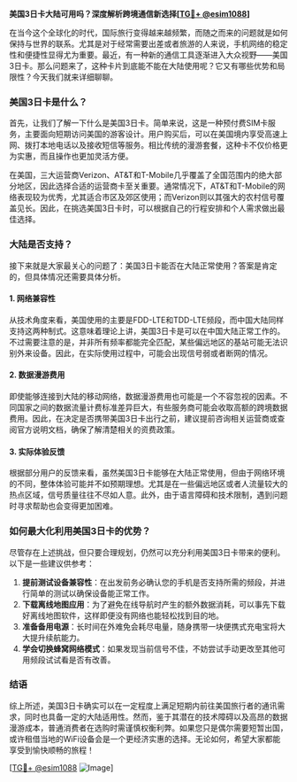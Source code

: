 **美国3日卡大陆可用吗？深度解析跨境通信新选择[[TG💪+ @esim1088](https://t.me/s/esim1088)]**

在当今这个全球化的时代，国际旅行变得越来越频繁，而随之而来的问题就是如何保持与世界的联系。尤其是对于经常需要出差或者旅游的人来说，手机网络的稳定性和便捷性显得尤为重要。最近，有一种新的通信工具逐渐进入大众视野——美国3日卡。那么问题来了，这种卡片到底能不能在大陆使用呢？它又有哪些优势和局限性？今天我们就来详细聊聊。

### 美国3日卡是什么？

首先，让我们了解一下什么是美国3日卡。简单来说，这是一种预付费SIM卡服务，主要面向短期访问美国的游客设计。用户购买后，可以在美国境内享受高速上网、拨打本地电话以及接收短信等服务。相比传统的漫游套餐，这种卡不仅价格更为实惠，而且操作也更加灵活方便。

在美国，三大运营商Verizon、AT&T和T-Mobile几乎覆盖了全国范围内的绝大部分地区，因此选择合适的运营商卡至关重要。通常情况下，AT&T和T-Mobile的网络表现较为优秀，尤其适合市区及郊区使用；而Verizon则以其强大的农村信号覆盖见长。因此，在挑选美国3日卡时，可以根据自己的行程安排和个人需求做出最佳选择。

### 大陆是否支持？

接下来就是大家最关心的问题了：美国3日卡能否在大陆正常使用？答案是肯定的，但具体情况还需要具体分析。

#### 1. 网络兼容性
从技术角度来看，美国使用的主要是FDD-LTE和TDD-LTE频段，而中国大陆同样支持这两种制式。这意味着理论上讲，美国3日卡是可以在中国大陆正常工作的。不过需要注意的是，并非所有频率都能完全匹配，某些偏远地区的基站可能无法识别外来设备。因此，在实际使用过程中，可能会出现信号弱或者断网的情况。

#### 2. 数据漫游费用
即使能够连接到大陆的移动网络，数据漫游费用也可能是一个不容忽视的因素。不同国家之间的数据流量计费标准差异巨大，有些服务商可能会收取高额的跨境数据费用。因此，在决定是否携带美国3日卡出行之前，建议提前咨询相关运营商或查阅官方说明文档，确保了解清楚相关的资费政策。

#### 3. 实际体验反馈
根据部分用户的反馈来看，虽然美国3日卡能够在大陆正常使用，但由于网络环境的不同，整体体验可能并不如预期理想。尤其是在一些偏远地区或者人流量较大的热点区域，信号质量往往不尽如人意。此外，由于语言障碍和技术限制，遇到问题时寻求帮助也会变得更加困难。

### 如何最大化利用美国3日卡的优势？

尽管存在上述挑战，但只要合理规划，仍然可以充分利用美国3日卡带来的便利。以下是一些建议供参考：

1. **提前测试设备兼容性**：在出发前务必确认您的手机是否支持所需的频段，并进行简单的测试以确保设备能正常工作。
2. **下载离线地图应用**：为了避免在线导航时产生的额外数据消耗，可以事先下载好离线地图软件，这样即便没有网络也能轻松找到目的地。
3. **准备备用电源**：长时间在外难免会耗尽电量，随身携带一块便携式充电宝将大大提升续航能力。
4. **学会切换蜂窝网络模式**：如果发现当前信号不佳，不妨尝试手动更改至其他可用频段试试看是否有改善。

### 结语

综上所述，美国3日卡确实可以在一定程度上满足短期内前往美国旅行者的通讯需求，同时也具备一定的大陆适用性。然而，鉴于其潜在的技术障碍以及高昂的数据漫游成本，普通消费者在选购时需谨慎权衡利弊。如果您只是偶尔需要短暂出国，或许租借当地的WiFi设备会是一个更经济实惠的选择。无论如何，希望大家都能享受到愉快顺畅的旅程！

[[TG💪+ @esim1088](https://t.me/s/esim1088) ![Image](https://i.postimg.cc/4NQfJmqS/Snipaste-2025-05-13-00-14-12.png)]